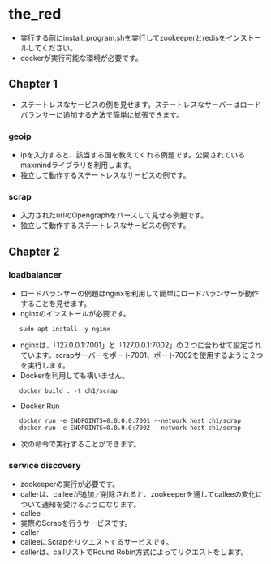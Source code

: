# the_red

 * 実行する前にinstall_program.shを実行してzookeeperとredisをインストールしてください。
 * dockerが実行可能な環境が必要です。

## Chapter 1

 * ステートレスなサービスの例を見せます。ステートレスなサーバーはロードバランサーに追加する方法で簡単に拡張できます。

### geoip
 * ipを入力すると、該当する国を教えてくれる例題です。公開されているmaxmindライブラリを利用します。
  * 独立して動作するステートレスなサービスの例です。

### scrap
 * 入力されたurlのOpengraphをパースして見せる例題です。
  * 独立して動作するステートレスなサービスの例です。

## Chapter 2

### loadbalancer
 * ロードバランサーの例題はnginxを利用して簡単にロードバランサーが動作することを見せます。
  * nginxのインストールが必要です。
```
   sudo apt install -y nginx
```
  * nginxは、「127.0.0.1:7001」と「127.0.0.1:7002」の２つに合わせて設定されています。scrapサーバーをポート7001、ポート7002を使用するように２つを実行します。
   * Dockerを利用しても構いません。
```
   docker build . -t ch1/scrap
```
   * Docker Run
```
   docker run -e ENDPOINTS=0.0.0.0:7001 --network host ch1/scrap
   docker run -e ENDPOINTS=0.0.0.0:7002 --network host ch1/scrap
```

  * 次の命令で実行することができます。

### service discovery
 * zookeeperの実行が必要です。
 * callerは、calleeが追加／削除されると、zookeeperを通してcalleeの変化について通知を受けるようになります。
  * callee
   * 実際のScrapを行うサービスです。
  * caller
   * calleeにScrapをリクエストするサービスです。
   * callerは、callリストでRound Robin方式によってリクエストをします。
